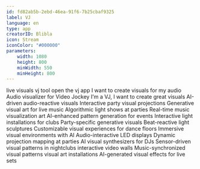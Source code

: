 ```yaml
---
id: fd82ab5b-2ebd-46ea-91f6-7b25cbaf9325
label: VJ
language: en
type: app
creatorID: Blibla
icon: Stream
iconColor: "#000000"
parameters:
    width: 1080
    height: 800
    minWidth: 550
    minHeight: 800
---
```


live visuals
vj tool
open the vj app
I want to create visuals for my audio
Audio visualizer for Video Jockey
I'm a VJ, I want to create great visuals
AI-driven audio-reactive visuals
Interactive party visual projections
Generative visual art for live music
Algorithmic light shows at parties
Real-time music visualization art
AI-enhanced pattern generation for events
Interactive light installations for clubs
Party-specific generative visuals
Beat-reactive light sculptures
Customizable visual experiences for dance floors
Immersive visual environments with AI
Audio-interactive LED displays
Dynamic projection mapping at parties
AI visual synthesizers for DJs
Sensor-driven visual patterns in nightclubs
interactive video walls
Music-synchronized visual patterns
visual art installations
AI-generated visual effects for live sets
